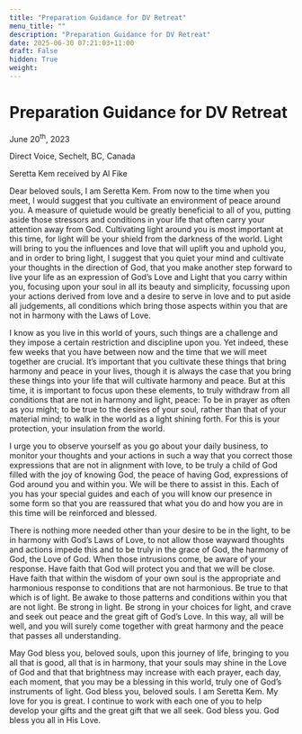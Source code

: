 ```yaml
---
title: "Preparation Guidance for DV Retreat"
menu_title: ""
description: "Preparation Guidance for DV Retreat"
date: 2025-06-30 07:21:03+11:00
draft: False
hidden: True
weight:
---
```

# Preparation Guidance for DV Retreat

June 20<sup>th</sup>, 2023

Direct Voice, Sechelt, BC, Canada

Seretta Kem received by Al Fike

Dear beloved souls, I am Seretta Kem. From now to the time when you meet, I would suggest that you cultivate an environment of peace around you. A measure of quietude would be greatly beneficial to all of you, putting aside those stressors and conditions in your life that often carry your attention away from God. Cultivating light around you is most important at this time, for light will be your shield from the darkness of the world.  Light will bring to you the influences and love that will uplift you and uphold you, and in order to bring light, I suggest that you quiet your mind and cultivate your thoughts in the direction of God, that you make another step forward to live your life as an expression of God’s Love and Light that you carry within you, focusing upon your soul in all its beauty and simplicity, focussing upon your actions derived from love and a desire to serve in love and to put aside all judgements, all conditions which bring those aspects within you that are not in harmony with the Laws of Love.

I know as you live in this world of yours, such things are a challenge and they impose a certain restriction and discipline upon you. Yet indeed, these few weeks that you have between now and the time that we will meet together are crucial. It’s important that you cultivate these things that bring harmony and peace in your lives, though it is always the case that you bring these things into your life that will cultivate harmony and peace. But at this time, it is important to focus upon these elements, to truly withdraw from all conditions that are not in harmony and light, peace: To be in prayer as often as you might; to be true to the desires of your soul, rather than that of your material mind; to walk in the world as a light shining forth. For this is your protection, your insulation from the world.

I urge you to observe yourself as you go about your daily business, to monitor your thoughts and your actions in such a way that you correct those expressions that are not in alignment with love, to be truly a child of God filled with the joy of knowing God, the peace of having God, expressions of God around you and within you. We will be there to assist in this. Each of you has your special guides and each of you will know our presence in some form so that you are reassured that what you do and how you are in this time will be reinforced and blessed.

There is nothing more needed other than your desire to be in the light, to be in harmony with God’s Laws of Love, to not allow those wayward thoughts and actions impede this and to be truly in the grace of God, the harmony of God, the Love of God. When those intrusions come, be aware of your response. Have faith that God will protect you and that we will be close. Have faith that within the wisdom of your own soul is the appropriate and harmonious response to conditions that are not harmonious. Be true to that which is of light. Be awake to those patterns and conditions within you that are not light. Be strong in light. Be strong in your choices for light, and crave and seek out peace and the great gift of God’s Love. In this way, all will be well, and you will surely come together with great harmony and the peace that passes all understanding.

May God bless you, beloved souls, upon this journey of life, bringing to you all that is good, all that is in harmony, that your souls may shine in the Love of God and that that brightness may increase with each prayer, each day, each moment, that you may be a blessing in this world, truly one of God’s instruments of light. God bless you, beloved souls. I am Seretta Kem. My love for you is great. I continue to work with each one of you to help develop your gifts and the great gift that we all seek. God bless you. God bless you all in His Love.
